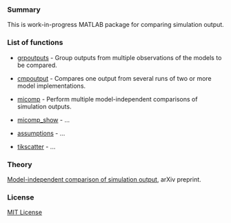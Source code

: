 ### Summary

This is work-in-progress MATLAB package for comparing simulation output.

### List of functions

* [grpoutputs] - Group outputs from multiple observations of the models to be
compared.

* [cmpoutput] - Compares one output from several runs of two or more model
implementations.

* [micomp] - Perform multiple model-independent comparisons of simulation
outputs.

* [micomp_show] - ...

* [assumptions] - ...

* [tikscatter] - ...

### Theory

[Model-independent comparison of simulation output](http://arxiv.org/abs/1509.09174),
arXiv preprint.

### License

[MIT License](LICENSE)

[grpoutputs]: grpoutputs.m
[cmpoutput]: cmpoutput.m
[micomp]: micomp.m
[micomp_show]: micomp_show.m
[assumptions]: assumptions.m
[tikscatter]: tikscatter.m
